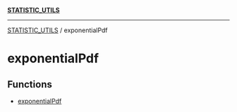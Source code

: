 [**STATISTIC_UTILS**](../README.md)

***

[STATISTIC_UTILS](../README.md) / exponentialPdf

# exponentialPdf

## Functions

- [exponentialPdf](functions/exponentialPdf.md)
